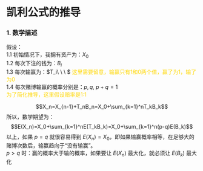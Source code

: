# 凯利公式的推导

### 1. 数学描述

假设：<br>
1.1 初始情况下，我拥有资产为：$X_0$<br>
1.2 每次下注的钱为：$B_i$<br>
1.3 每次输赢为：$T_i\ \ \ $ <font color=gold>这里需要留意，输赢只有1和0两个值，赢了为1，输了为0</font><br>
1.4 每次赌博输赢的概率分别是：$p, q,\ p+q=1$<br>
<font color=gold>为了简化推导，这里假设赔率是1:1</font>

$$X_n=X_{n-1}+T_nB_n=X_0+\sum_{k=1}^nT_kB_k$$
所以，数学期望为：$$E(X_n)=X_0+\sum_{k=1}^nE(T_kB_k)=X_0+\sum_{k=1}^n(p-q)E(B_k)$$
以上，如果 $p=q$ 就很容易得到 $E(X_n)=X_0$，即如果输赢概率相等，在足够大的赌博次数后，输赢趋向于“没有输赢”。
<br>
$p>q$ 时：赢的概率大于输的概率，如果要让 $E(X_n)$ 最大化，就必须让 $E(B_k)$ 最大化